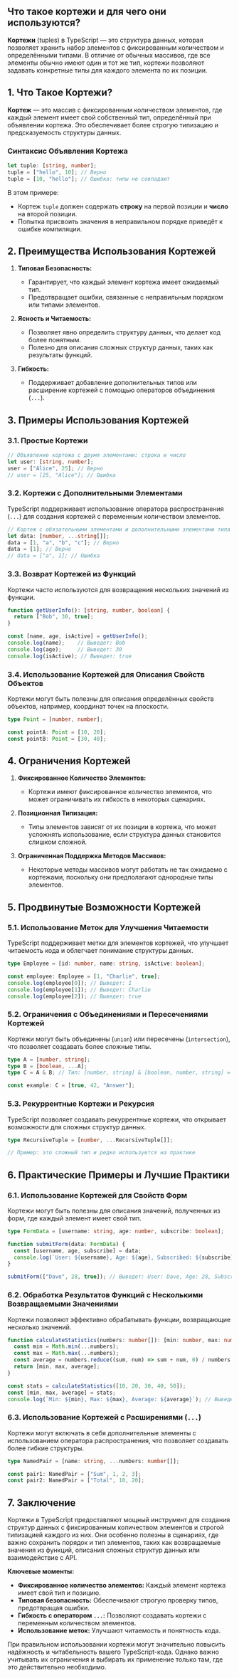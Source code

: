 ## Что такое кортежи и для чего они используются?

**Кортежи** (tuples) в TypeScript — это структура данных, которая позволяет хранить набор элементов с фиксированным количеством и определёнными типами. В отличие от обычных массивов, где все элементы обычно имеют один и тот же тип, кортежи позволяют задавать конкретные типы для каждого элемента по их позиции.

## **1. Что Такое Кортежи?**

**Кортеж** — это массив с фиксированным количеством элементов, где каждый элемент имеет свой собственный тип, определённый при объявлении кортежа. Это обеспечивает более строгую типизацию и предсказуемость структуры данных.

### **Синтаксис Объявления Кортежа**

```typescript
let tuple: [string, number];
tuple = ["hello", 10]; // Верно
tuple = [10, "hello"]; // Ошибка: типы не совпадают
```

В этом примере:
- Кортеж `tuple` должен содержать **строку** на первой позиции и **число** на второй позиции.
- Попытка присвоить значения в неправильном порядке приведёт к ошибке компиляции.

## **2. Преимущества Использования Кортежей**

1. **Типовая Безопасность:**
   - Гарантирует, что каждый элемент кортежа имеет ожидаемый тип.
   - Предотвращает ошибки, связанные с неправильным порядком или типами элементов.

2. **Ясность и Читаемость:**
   - Позволяет явно определить структуру данных, что делает код более понятным.
   - Полезно для описания сложных структур данных, таких как результаты функций.

3. **Гибкость:**
   - Поддерживает добавление дополнительных типов или расширение кортежей с помощью операторов объединения (`...`).

## **3. Примеры Использования Кортежей**

### **3.1. Простые Кортежи**

```typescript
// Объявление кортежа с двумя элементами: строка и число
let user: [string, number];
user = ["Alice", 25]; // Верно
// user = [25, "Alice"]; // Ошибка
```

### **3.2. Кортежи с Дополнительными Элементами**

TypeScript поддерживает использование оператора распространения (`...`) для создания кортежей с переменным количеством элементов.

```typescript
// Кортеж с обязательными элементами и дополнительными элементами типа string
let data: [number, ...string[]];
data = [1, "a", "b", "c"]; // Верно
data = [1]; // Верно
// data = ["a", 1]; // Ошибка
```

### **3.3. Возврат Кортежей из Функций**

Кортежи часто используются для возвращения нескольких значений из функции.

```typescript
function getUserInfo(): [string, number, boolean] {
  return ["Bob", 30, true];
}

const [name, age, isActive] = getUserInfo();
console.log(name);    // Выведет: Bob
console.log(age);     // Выведет: 30
console.log(isActive); // Выведет: true
```

### **3.4. Использование Кортежей для Описания Свойств Объектов**

Кортежи могут быть полезны для описания определённых свойств объектов, например, координат точек на плоскости.

```typescript
type Point = [number, number];

const pointA: Point = [10, 20];
const pointB: Point = [30, 40];
```

## **4. Ограничения Кортежей**

1. **Фиксированное Количество Элементов:**
   - Кортежи имеют фиксированное количество элементов, что может ограничивать их гибкость в некоторых сценариях.

2. **Позиционная Типизация:**
   - Типы элементов зависят от их позиции в кортежа, что может усложнять использование, если структура данных становится слишком сложной.

3. **Ограниченная Поддержка Методов Массивов:**
   - Некоторые методы массивов могут работать не так ожидаемо с кортежами, поскольку они предполагают однородные типы элементов.

## **5. Продвинутые Возможности Кортежей**

### **5.1. Использование Меток для Улучшения Читаемости**

TypeScript поддерживает метки для элементов кортежей, что улучшает читаемость кода и облегчает понимание структуры данных.

```typescript
type Employee = [id: number, name: string, isActive: boolean];

const employee: Employee = [1, "Charlie", true];
console.log(employee[0]); // Выведет: 1
console.log(employee[1]); // Выведет: Charlie
console.log(employee[2]); // Выведет: true
```

### **5.2. Ограничения с Объединениями и Пересечениями Кортежей**

Кортежи могут быть объединены (`union`) или пересечены (`intersection`), что позволяет создавать более сложные типы.

```typescript
type A = [number, string];
type B = [boolean, ...A];
type C = A & B; // Тип: [number, string] & [boolean, number, string] = [boolean, number, string]

const example: C = [true, 42, "Answer"];
```

### **5.3. Рекуррентные Кортежи и Рекурсия**

TypeScript позволяет создавать рекуррентные кортежи, что открывает возможности для сложных структур данных.

```typescript
type RecursiveTuple = [number, ...RecursiveTuple[]];

// Пример: это сложный тип и редко используется на практике
```

## **6. Практические Примеры и Лучшие Практики**

### **6.1. Использование Кортежей для Свойств Форм**

Кортежи могут быть полезны для описания значений, полученных из форм, где каждый элемент имеет свой тип.

```typescript
type FormData = [username: string, age: number, subscribe: boolean];

function submitForm(data: FormData) {
  const [username, age, subscribe] = data;
  console.log(`User: ${username}, Age: ${age}, Subscribed: ${subscribe}`);
}

submitForm(["Dave", 28, true]); // Выведет: User: Dave, Age: 28, Subscribed: true
```

### **6.2. Обработка Результатов Функций с Несколькими Возвращаемыми Значениями**

Кортежи позволяют эффективно обрабатывать функции, возвращающие несколько значений.

```typescript
function calculateStatistics(numbers: number[]): [min: number, max: number, average: number] {
  const min = Math.min(...numbers);
  const max = Math.max(...numbers);
  const average = numbers.reduce((sum, num) => sum + num, 0) / numbers.length;
  return [min, max, average];
}

const stats = calculateStatistics([10, 20, 30, 40, 50]);
const [min, max, average] = stats;
console.log(`Min: ${min}, Max: ${max}, Average: ${average}`); // Выведет: Min: 10, Max: 50, Average: 30
```

### **6.3. Использование Кортежей с Расширениями (`...`)**

Кортежи могут включать в себя дополнительные элементы с использованием оператора распространения, что позволяет создавать более гибкие структуры.

```typescript
type NamedPair = [name: string, ...numbers: number[]];

const pair1: NamedPair = ["Sum", 1, 2, 3];
const pair2: NamedPair = ["Total", 10, 20];
```

## **7. Заключение**

Кортежи в TypeScript предоставляют мощный инструмент для создания структур данных с фиксированным количеством элементов и строгой типизацией каждого из них. Они особенно полезны в сценариях, где важно сохранить порядок и тип элементов, таких как возвращаемые значения из функций, описания сложных структур данных или взаимодействие с API.

**Ключевые моменты:**
- **Фиксированное количество элементов:** Каждый элемент кортежа имеет свой тип и позицию.
- **Типовая безопасность:** Обеспечивают строгую проверку типов, предотвращая ошибки.
- **Гибкость с оператором `...`:** Позволяют создавать кортежи с переменным количеством элементов.
- **Использование меток:** Улучшают читаемость и понятность кода.

При правильном использовании кортежи могут значительно повысить надёжность и читабельность вашего TypeScript-кода. Однако важно учитывать их ограничения и выбирать их применение только там, где это действительно необходимо.